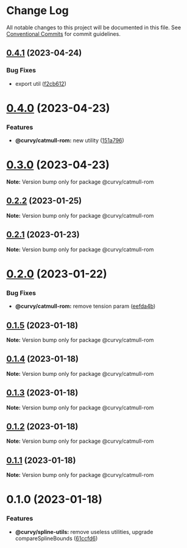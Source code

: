 # Change Log

All notable changes to this project will be documented in this file.
See [Conventional Commits](https://conventionalcommits.org) for commit guidelines.

## [0.4.1](https://github.com/tkofh/curvy/compare/@curvy/catmull-rom@0.4.0...@curvy/catmull-rom@0.4.1) (2023-04-24)

### Bug Fixes

- export util ([f2cb612](https://github.com/tkofh/curvy/commit/f2cb6122e5b3fc9ba106a4ee41afb13b1a6f125a))

# [0.4.0](https://github.com/tkofh/curvy/compare/@curvy/catmull-rom@0.3.0...@curvy/catmull-rom@0.4.0) (2023-04-23)

### Features

- **@curvy/catmull-rom:** new utility ([151a796](https://github.com/tkofh/curvy/commit/151a7962862fc7343208da0c26e795b9b17b5efc))

# [0.3.0](https://github.com/tkofh/curvy/compare/@curvy/catmull-rom@0.2.2...@curvy/catmull-rom@0.3.0) (2023-04-23)

**Note:** Version bump only for package @curvy/catmull-rom

## [0.2.2](https://github.com/tkofh/curvy/compare/@curvy/catmull-rom@0.2.1...@curvy/catmull-rom@0.2.2) (2023-01-25)

**Note:** Version bump only for package @curvy/catmull-rom

## [0.2.1](https://github.com/tkofh/curvy/compare/@curvy/catmull-rom@0.2.0...@curvy/catmull-rom@0.2.1) (2023-01-23)

**Note:** Version bump only for package @curvy/catmull-rom

# [0.2.0](https://github.com/tkofh/curvy/compare/@curvy/catmull-rom@0.1.5...@curvy/catmull-rom@0.2.0) (2023-01-22)

### Bug Fixes

- **@curvy/catmull-rom:** remove tension param ([eefda4b](https://github.com/tkofh/curvy/commit/eefda4b1a825b4c7b3e86a658d0aa320c56de01c))

## [0.1.5](https://github.com/tkofh/curvy/compare/@curvy/catmull-rom@0.1.4...@curvy/catmull-rom@0.1.5) (2023-01-18)

**Note:** Version bump only for package @curvy/catmull-rom

## [0.1.4](https://github.com/tkofh/curvy/compare/@curvy/catmull-rom@0.1.3...@curvy/catmull-rom@0.1.4) (2023-01-18)

**Note:** Version bump only for package @curvy/catmull-rom

## [0.1.3](https://github.com/tkofh/curvy/compare/@curvy/catmull-rom@0.1.2...@curvy/catmull-rom@0.1.3) (2023-01-18)

**Note:** Version bump only for package @curvy/catmull-rom

## [0.1.2](https://github.com/tkofh/curvy/compare/@curvy/catmull-rom@0.1.1...@curvy/catmull-rom@0.1.2) (2023-01-18)

**Note:** Version bump only for package @curvy/catmull-rom

## [0.1.1](https://github.com/tkofh/curvy/compare/@curvy/catmull-rom@0.1.0...@curvy/catmull-rom@0.1.1) (2023-01-18)

**Note:** Version bump only for package @curvy/catmull-rom

# 0.1.0 (2023-01-18)

### Features

- **@curvy/spline-utils:** remove useless utilities, upgrade compareSplineBounds ([61ccfd6](https://github.com/tkofh/curvy/commit/61ccfd6f143ca3de1f6aa4c09c15256427dab257))
